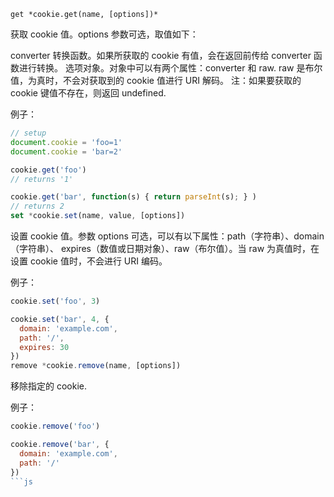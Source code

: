 `get *cookie.get(name, [options])*`

获取 cookie 值。options 参数可选，取值如下：

converter 转换函数。如果所获取的 cookie 有值，会在返回前传给 converter
函数进行转换。
选项对象。对象中可以有两个属性：converter 和 raw. raw 是布尔值，为真时，不会对获取到的
cookie 值进行 URI 解码。
注：如果要获取的 cookie 键值不存在，则返回 undefined.

例子：
```js
// setup
document.cookie = 'foo=1'
document.cookie = 'bar=2'

cookie.get('foo')
// returns '1'

cookie.get('bar', function(s) { return parseInt(s); } )
// returns 2
set *cookie.set(name, value, [options])
```
设置 cookie 值。参数 options 可选，可以有以下属性：path（字符串）、domain（字符串）、
expires（数值或日期对象）、raw（布尔值）。当 raw 为真值时，在设置 cookie 值时，不会进行
URI 编码。

例子：
```js
cookie.set('foo', 3)

cookie.set('bar', 4, {
  domain: 'example.com',
  path: '/',
  expires: 30
})
remove *cookie.remove(name, [options])
```
移除指定的 cookie.

例子：
```js
cookie.remove('foo')

cookie.remove('bar', {
  domain: 'example.com',
  path: '/'
})
```js